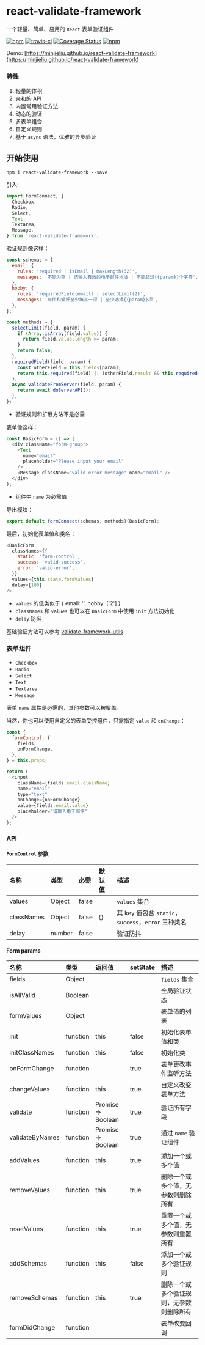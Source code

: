 # react-validate-framework

一个轻量、简单、易用的 `React` 表单验证组件

[![npm](https://img.shields.io/npm/v/react-validate-framework.svg?style=flat-square)](https://www.npmjs.com/package/react-validate-framework)
[![travis-ci](https://travis-ci.org/MinJieLiu/react-validate-framework.svg?branch=master)](https://travis-ci.org/MinJieLiu/react-validate-framework)
[![Coverage Status](https://coveralls.io/repos/github/MinJieLiu/react-validate-framework/badge.svg?branch=master)](https://coveralls.io/github/MinJieLiu/react-validate-framework?branch=master)
[![npm](https://img.shields.io/npm/dt/react-validate-framework.svg?style=flat-square)](https://github.com/MinJieLiu/react-validate-framework)

Demo: [https://minjieliu.github.io/react-validate-framework](https://minjieliu.github.io/react-validate-framework)

### 特性

 1. 轻量的体积
 1. 亲和的 API
 1. 内置常用验证方法
 1. 动态的验证
 1. 多表单组合
 1. 自定义规则
 1. 基于 `async` 语法，优雅的异步验证


## 开始使用

    npm i react-validate-framework --save

引入:

```js
import formConnect, {
  Checkbox,
  Radio,
  Select,
  Text,
  Textarea,
  Message,
} from 'react-validate-framework';
```

验证规则像这样：

```js
const schemas = {
  email: {
    rules: 'required | isEmail | maxLength(32)',
    messages: '不能为空 | 请输入有效的电子邮件地址 | 不能超过{{param}}个字符',
  },
  hobby: {
    rules: 'requiredField(email) | selectLimit(2)',
    messages: '邮件和爱好至少填写一项 | 至少选择{{param}}项',
  },
};

const methods = {
  selectLimit(field, param) {
    if (Array.isArray(field.value)) {
      return field.value.length >= param;
    }
    return false;
  },
  requiredField(field, param) {
    const otherField = this.fields[param];
    return this.required(field) || (otherField.result && this.required(otherField));
  },
  async validateFromServer(field, param) {
    return await doServerAPI();
  },
};
```

 * 验证规则和扩展方法不是必需

表单像这样：

```js
const BasicForm = () => (
  <div className="form-group">
    <Text
      name="email"
      placeholder="Please input your email"
    />
    <Message className="valid-error-message" name="email" />
  </div>
);
```

 * 组件中 `name` 为必需值

导出模块：

```js
export default formConnect(schemas, methods)(BasicForm);
```

最后，初始化表单值和类名：

```js
<BasicForm
  classNames={{
    static: 'form-control',
    success: 'valid-success',
    error: 'valid-error',
  }}
  values={this.state.formValues}
  delay={100}
/>
```


 * `values` 的值类似于 { email: '', hobby: ['2'] }
 * `classNames` 和 `values` 也可以在 `BasicForm` 中使用 `init` 方法初始化
 * `delay` 防抖

基础验证方法可以参考 [validate-framework-utils](https://github.com/MinJieLiu/validate-framework-utils)

### 表单组件

 * `Checkbox`
 * `Radio`
 * `Select`
 * `Text`
 * `Textarea`
 * `Message`

表单 `name` 属性是必需的，其他参数可以被覆盖。

当然，你也可以使用自定义的表单受控组件，只需指定 `value` 和 `onChange`：

```js
const {
  formControl: {
    fields,
    onFormChange,
  },
} = this.props;

return (
  <input
    className={fields.email.className}
    name="email"
    type="text"
    onChange={onFormChange}
    value={fields.email.value}
    placeholder="请输入电子邮件"
  />
);
```

### API

#### `FormControl` 参数

| 名称 | 类型 | 必需 | 默认值 | 描述 |
| :--- | :--- | :--- | :--- | :--- |
| values | Object | false | | `values` 集合 |
| classNames | Object | false | {} | 其 key 值包含 `static`，`success`，`error` 三种类名 |
| delay | number | false | | 验证防抖 |

#### Form params

| 名称 | 类型 | 返回值 | setState | 描述 |
| :--- | :--- | :--- | :--- | :--- |
| fields | Object | | | `fields` 集合 |
| isAllValid | Boolean | | | 全局验证状态 |
| formValues | Object | | | 表单值的列表 |
| init | function | this | false | 初始化表单值和类 |
| initClassNames | function | this | false | 初始化类 |
| onFormChange | function | | true | 表单更改事件监听方法 |
| changeValues | function | this | true | 自定义改变表单方法 |
| validate | function | Promise => Boolean | true | 验证所有字段 |
| validateByNames | function | Promise => Boolean | true | 通过 `name` 验证组件 |
| addValues | function | this | true | 添加一个或多个值 |
| removeValues | function | this | true | 删除一个或多个值，无参数则删除所有 |
| resetValues | function | this | true | 重置一个或多个值，无参数则重置所有 |
| addSchemas | function | this | false | 添加一个或多个验证规则 |
| removeSchemas | function | this | true | 删除一个或多个验证规则，无参数则删除所有 |
| formDidChange | function | | | 表单改变回调 |

